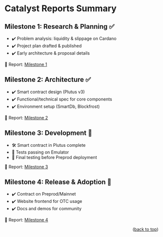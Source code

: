 # Catalyst Reports Summary

## Milestone 1: Research & Planning ✅
- ✔️ Problem analysis: liquidity & slippage on Cardano
- ✔️ Project plan drafted & published
- ✔️ Early architecture & proposal details

📄 Report: [Milestone 1](../catalyst-reports/MILESTONE-01.md)



## Milestone 2: Architecture ✅
- ✔️ Smart contract design (Plutus v3)
- ✔️ Functional/technical spec for core components
- ✔️ Environment setup (SmartDb, Blockfrost)

📄 Report: [Milestone 2](../catalyst-reports/MILESTONE-02.md)



## Milestone 3: Development 🔄
- 🛠️ Smart contract in Plutus complete
- 🧪 Tests passing on Emulator
- 🚀 Final testing before Preprod deployment

📄 Report: [Milestone 3](../catalyst-reports/MILESTONE-03.md)



## Milestone 4: Release & Adoption 🚀
- ✔️ Contract on Preprod/Mainnet
- ✔️ Website frontend for OTC usage
- ✔️ Docs and demos for community

📄 Report: [Milestone 4](../catalyst-reports/MILESTONE-04.md)

<p align="right">(<a href="#readme-top">back to top</a>)</p>
